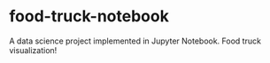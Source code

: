 # food-truck-notebook
A data science project implemented in Jupyter Notebook. Food truck visualization!
